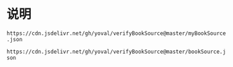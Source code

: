 # 说明

`https://cdn.jsdelivr.net/gh/yoval/verifyBookSource@master/myBookSource.json`



`https://cdn.jsdelivr.net/gh/yoval/verifyBookSource@master/bookSource.json`